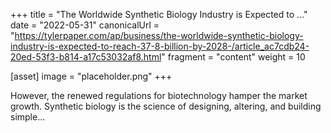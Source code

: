 +++
title = "The Worldwide Synthetic Biology Industry is Expected to ..."
date = "2022-05-31"
canonicalUrl = "https://tylerpaper.com/ap/business/the-worldwide-synthetic-biology-industry-is-expected-to-reach-37-8-billion-by-2028-/article_ac7cdb24-20ed-53f3-b814-a17c53032af8.html"
fragment = "content"
weight = 10

[asset]
    image = "placeholder.png"
+++

However, the renewed regulations for biotechnology hamper the market 
growth. Synthetic biology is the science of designing, altering, and 
building simple...
